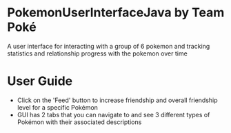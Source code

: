 # PokemonUserInterfaceJava by Team Poké
A user interface for interacting with a group of 6 pokemon and tracking statistics and relationship progress with the pokemon over time
# User Guide
- Click on the 'Feed' button to increase friendship and overall friendship level for a specific Pokémon
- GUI has 2 tabs that you can navigate to and see 3 different types of Pokémon with their associated descriptions
